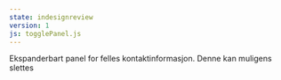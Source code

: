 ```yaml
---
state: indesignreview
version: 1
js: togglePanel.js
---
```


Ekspanderbart panel for felles kontaktinformasjon.
Denne kan muligens slettes